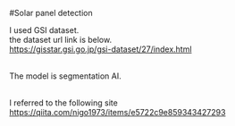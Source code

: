 #Solar panel detection 

I used GSI dataset.<br>
the dataset url link is below.<br>
https://gisstar.gsi.go.jp/gsi-dataset/27/index.html<br><br>


The model is segmentation AI.<br><br>

I referred to the following site<br>
https://qiita.com/nigo1973/items/e5722c9e859343427293
